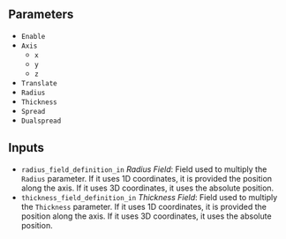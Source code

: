 ## Parameters

* `Enable`
* `Axis`
  * `x`
  * `y`
  * `z`
* `Translate`
* `Radius`
* `Thickness`
* `Spread`
* `Dualspread`

## Inputs

* `radius_field_definition_in` *Radius Field*: Field used to multiply the `Radius` parameter. If it uses 1D coordinates, it is provided the position along the axis. If it uses 3D coordinates, it uses the absolute position.
* `thickness_field_definition_in` *Thickness Field*: Field used to multiply the `Thickness` parameter. If it uses 1D coordinates, it is provided the position along the axis. If it uses 3D coordinates, it uses the absolute position.